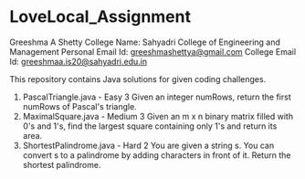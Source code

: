 # LoveLocal_Assignment
Greeshma A Shetty
College Name: Sahyadri College of Engineering and Management
Personal Email Id: greeshmashettya@gmail.com
College Email Id: greeshmaa.is20@sahyadri.edu.in

This repository contains Java solutions for given coding challenges.
1. PascalTriangle.java - Easy 3
   Given an integer numRows, return the first numRows of Pascal's triangle.
2. MaximalSquare.java - Medium 3
   Given an m x n binary matrix filled with 0's and 1's, find the largest square containing only 1's and return its area.
3. ShortestPalindrome.java - Hard 2
   You are given a string s. You can convert s to a palindrome by adding characters in front of it. Return the shortest palindrome.

